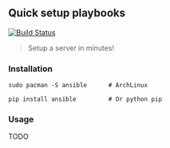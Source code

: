 ## Quick setup playbooks ##

[![Build Status](https://travis-ci.org/banbanchs/quick-setup-playbook.svg?branch=master)](https://travis-ci.org/banbanchs/quick-setup-playbook)

> Setup a server in minutes!

### Installation ###

```
sudo pacman -S ansible      # ArchLinux

pip install ansible         # Or python pip
```

### Usage ###

TODO

